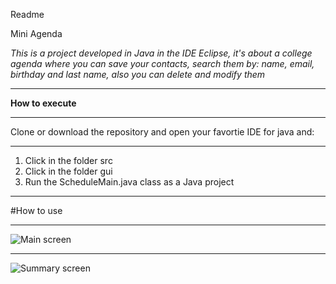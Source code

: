 Readme

Mini Agenda


*This is a project developed in Java in the IDE Eclipse, it's about a college agenda where you can save your contacts, search them by: name, email, birthday and last name, also you can delete and modify them*
___

**How to execute**
___
Clone or download the repository and open your favortie IDE for java and:
___
1. Click in the folder src
2. Click in the folder gui
3. Run the ScheduleMain.java class as a Java project
___
#How to use
___
![Main screen](https://drive.google.com/open?id=1eN_kBu5kH9JaRoSoUUHxx6lUjb6mkt2d)
___
![Summary screen](https://drive.google.com/open?id=1eYcd9M46FiTppeoyitT5f5ZJH5eK9J7e)





